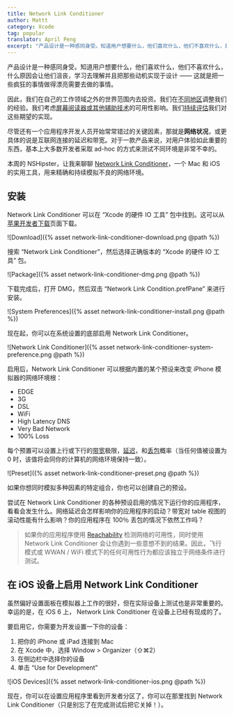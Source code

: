 ```yaml
---
title: Network Link Conditioner
author: Mattt
category: Xcode
tag: popular
translator: April Peng
excerpt: "产品设计是一种感同身受。知道用户想要什么，他们喜欢什么，他们不喜欢什么，是什么原因会让他们沮丧，学习去理解并且把那些动机实现于设计 —— 这就是把一些疯狂的事情做得漂亮要去做的事情。"
---
```


产品设计是一种感同身受。知道用户想要什么，他们喜欢什么，他们不喜欢什么，什么原因会让他们沮丧，学习去理解并且把那些动机实现于设计 —— 这就是把一些疯狂的事情做得漂亮需要去做的事情。

因此，我们在自己的工作领域之外的世界范围内去投资。我们在[不同地区](http://nshipster.com/nslocalizedstring/)调整我们的经验。我们考虑[屏幕阅读器或其他辅助技术](http://nshipster.com/uiaccessibility/)的可用性影响。我们[持续评估](http://nshipster.com/unit-testing/)我们对这些期望的实现。

尽管还有一个应用程序开发人员开始常常错过的关键因素，那就是**网络状况**，或更具体的说是互联网连接的延迟和带宽。对于一款产品来说，对用户体验如此重要的东西，基本上大多数开发者采取 ad-hoc 的方式来测试不同环境是非常不幸的。

本周的 NSHipster，让我来聊聊 [Network Link Conditioner](https://developer.apple.com/downloads/index.action?q=Hardware%20IO%20Tools)，一个 Mac 和 iOS 的实用工具，用来精确和持续模拟不良的网络环境。

## 安装

Network Link Conditioner 可以在 “Xcode 的硬件 IO 工具” 包中找到。这可以从[苹果开发者下载](https://developer.apple.com/downloads/index.action?q=Hardware%20IO%20Tools)页面下载。

![Download]({% asset network-link-conditioner-download.png @path %})

搜索 “Network Link Conditioner”，然后选择正确版本的 “Xcode 的硬件 IO 工具” 包。

![Package]({% asset network-link-conditioner-dmg.png @path %})

下载完成后，打开 DMG，然后双击 “Network Link Condition.prefPane” 来进行安装。

![System Preferences]({% asset network-link-conditioner-install.png @path %})

现在起，你可以在系统设置的底部启用 Network Link Conditioner。

![Network Link Conditioner]({% asset network-link-conditioner-system-preference.png @path %})

启用后，Network Link Conditioner 可以根据内置的某个预设来改变 iPhone 模拟器的网络环境根：

- EDGE
- 3G
- DSL
- WiFi
- High Latency DNS
- Very Bad Network
- 100% Loss

每个预置可以设置上行或下行的[带宽](http://en.wikipedia.org/wiki/Bandwidth_%28computing%29)极限，[延迟](http://en.wikipedia.org/wiki/Latency_％28engineering％29％23Communication_latency)，和[丢包](http://en.wikipedia.org/wiki/Packet_loss)概率（当任何值被设置为 0 时，该值将会同你的计算机的网络环境保持一致）。

![Preset]({% asset network-link-conditioner-preset.png @path %})

如果你想同时模拟多种因素的特定组合，你也可以创建自己的预设。

尝试在 Network Link Conditioner 的各种预设启用的情况下运行你的应用程序，看看会发生什么。网络延迟会怎样影响你的应用程序的启动？带宽对 table 视图的滚动性能有什么影响？你的应用程序在 100％ 丢包的情况下依然工作吗？

> 如果你的应用程序使用 [Reachability](https://developer.apple.com/library/ios/samplecode/Reachability/Introduction/Intro.html) 检测网络的可用性，同时使用 Network Link Conditioner 会让你遇到一些意想不到的结果。因此，飞行模式或 WWAN / WiFi 模式下的任何可用性行为都应该独立于网络条件进行测试。

## 在 iOS 设备上启用 Network Link Conditioner

虽然偏好设置面板在模拟器上工作的很好，但在实际设备上测试也是非常重要的。幸运的是，在 iOS 6 上， Network Link Conditioner 在设备上已经有现成的了。

要启用它，你需要为开发设置一下你的设备：

1. 把你的 iPhone 或 iPad 连接到 Mac
2. 在 Xcode 中，选择 Window > Organizer（⇧⌘2）
3. 在侧边栏中选择你的设备
4. 单击 “Use for Development”

![iOS Devices]({% asset network-link-conditioner-ios.png @path %})

现在，你可以在设置应用程序里看到开发者分区了，你可以在那里找到 Network Link Conditioner（只是别忘了在完成测试后把它关掉！）。
